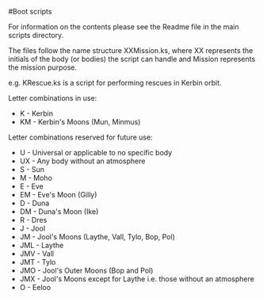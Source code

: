 #Boot scripts

For information on the contents please see the Readme file in the main scripts directory.

The files follow the name structure XXMission.ks, where XX represents the initials of the body (or bodies) the script can handle and Mission represents the mission purpose.

e.g. KRescue.ks is a script for performing rescues in Kerbin orbit.

Letter combinations in use:

* K - Kerbin
* KM - Kerbin's Moons (Mun, Minmus)

Letter combinations reserved for future use:

* U - Universal or applicable to no specific body
* UX - Any body without an atmosphere
* S - Sun
* M - Moho
* E - Eve
* EM - Eve's Moon (Gilly)
* D - Duna
* DM - Duna's Moon (Ike)
* R - Dres
* J - Jool
* JM - Jool's Moons (Laythe, Vall, Tylo, Bop, Pol)
* JML - Laythe
* JMV - Vall
* JMT - Tylo
* JMO - Jool's Outer Moons (Bop and Pol)
* JMX - Jool's Moons except for Laythe i.e. those without an atmosphere
* O - Eeloo


